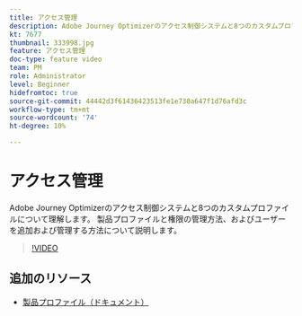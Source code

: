 ```yaml
---
title: アクセス管理
description: Adobe Journey Optimizerのアクセス制御システムと8つのカスタムプロファイルについて理解します。 製品プロファイルと権限の管理方法、およびユーザーを追加および管理する方法について説明します。
kt: 7677
thumbnail: 333998.jpg
feature: アクセス管理
doc-type: feature video
team: PM
role: Administrator
level: Beginner
hidefromtoc: true
source-git-commit: 44442d3f61436423513fe1e730a647f1d76afd3c
workflow-type: tm+mt
source-wordcount: '74'
ht-degree: 10%

---
```



# アクセス管理

Adobe Journey Optimizerのアクセス制御システムと8つのカスタムプロファイルについて理解します。 製品プロファイルと権限の管理方法、およびユーザーを追加および管理する方法について説明します。

>[!VIDEO](https://video.tv.adobe.com/v/333998?quality=12)

## 追加のリソース

* [製品プロファイル（ドキュメント）](https://experienceleague.adobe.com/docs/journey-optimizer/using/administration/ootb-product-profiles.html)
